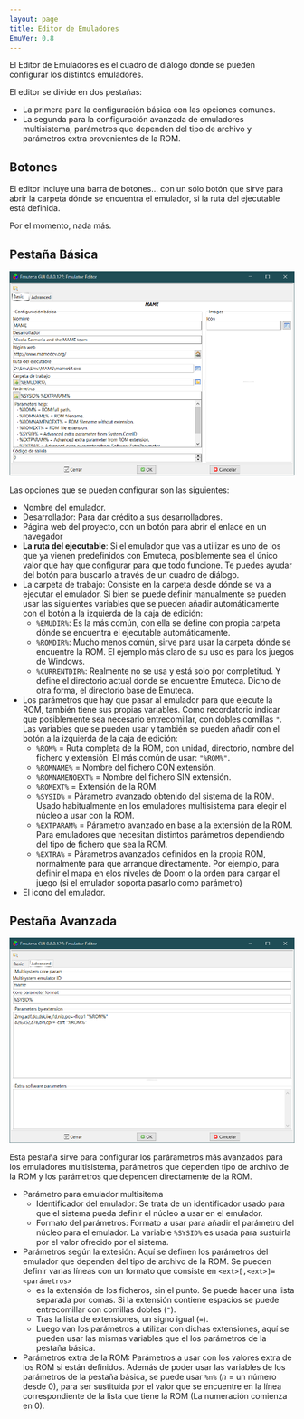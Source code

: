 ```yaml
---
layout: page
title: Editor de Emuladores
EmuVer: 0.8
---
```


El Editor de Emuladores es el cuadro de diálogo donde se pueden configurar los distintos emuladores.

El editor se divide en dos pestañas:
 
  - La primera para la configuración básica con las opciones comunes. 
  - La segunda para la configuración avanzada de emuladores multisistema, parámetros que dependen del tipo de archivo y parámetros extra provenientes de la ROM.

## Botones 

El editor incluye una barra de botones... con un sólo botón que sirve para abrir la carpeta dónde se encuentra el emulador, si la ruta del ejecutable está definida.

Por el momento, nada más.

## Pestaña Básica 

![Editor de Emuladores, pestaña Básica](../../img/Dialogs/EmulatorEditor1.png)

Las opciones que se pueden configurar son las siguientes:

  - Nombre del emulador.
  - Desarrollador: Para dar crédito a sus desarrolladores.
  - Página web del proyecto, con un botón para abrir el enlace en un navegador
  - **La ruta del ejecutable**: Si el emulador que vas a utilizar es uno de los que ya vienen predefinidos con Emuteca, posiblemente sea el único valor que hay que configurar para que todo funcione. Te puedes ayudar del botón para buscarlo a través de un cuadro de diálogo.
  - La carpeta de trabajo: Consiste en la carpeta desde dónde se va a ejecutar el emulador. Si bien se puede definir manualmente se pueden usar las siguientes variables que se pueden añadir automáticamente con el botón a la izquierda de la caja de edición:
    - `%EMUDIR%`: Es la más común, con ella se define con propia carpeta dónde se encuentra el ejecutable automáticamente.
    - `%ROMDIR%`: Mucho menos común, sirve para usar la carpeta dónde se encuentre la ROM. El ejemplo más claro de su uso es para los juegos de Windows.
    - `%CURRENTDIR%`: Realmente no se usa y está solo por completitud. Y define el directorio actual donde se encuentre Emuteca. Dicho de otra forma, el directorio base de Emuteca.
  - Los parámetros que hay que pasar al emulador para que ejecute la ROM, también tiene sus propias variables. Como recordatorio indicar que posiblemente sea necesario entrecomillar, con dobles comillas `"`. Las variables que se pueden usar y también se pueden añadir con el botón a la izquierda de la caja de edición:
    - `%ROM%` = Ruta completa de la ROM, con unidad, directorio, nombre del fichero y extensión. El más común de usar: `"%ROM%"`.
    - `%ROMNAME%` = Nombre del fichero CON extensión.
    - `%ROMNAMENOEXT%` = Nombre del fichero SIN extensión.
    - `%ROMEXT%` = Extensión de la ROM.
    - `%SYSID%` = Párametro avanzado obtenido del sistema de la ROM. Usado habitualmente en los emuladores multisistema para elegir el núcleo a usar con la ROM.
    - `%EXTPARAM%` = Párametro avanzado en base a la extensión de la ROM. Para emuladores que necesitan distintos parámetros dependiendo del tipo de fichero que sea la ROM.
    - `%EXTRA%` = Párametros avanzados definidos en la propia ROM, normalmente para que arranque directamente. Por ejemplo, para definir el mapa en elos niveles de Doom o la orden para cargar el juego (si el emulador soporta pasarlo como parámetro)
  - El icono del emulador.
  
## Pestaña Avanzada 

![Editor de Emuladores, pestaña Avanzada](../../img/Dialogs/EmulatorEditor2.png)

Esta pestaña sirve para configurar los parárametros más avanzados para los emuladores multisistema, parámetros que dependen tipo de archivo de la ROM y los parámetros que dependen directamente de la ROM.

  - Parámetro para emulador multisitema
    - Identificador del emulador: Se trata de un identificador usado para que el sistema pueda definir el núcleo a usar en el emulador.
    - Formato del parámetros: Formato a usar para añadir el parámetro del núcleo para el emulador. La variable `%SYSID%` es usada para sustuirla por el valor ofrecido por el sistema.
  - Parámetros según la extesión: Aquí se definen los parámetros del emulador que dependen del tipo de archivo de la ROM. Se pueden definir varias líneas con un formato que consiste en `<ext>[,<ext>]=<parámetros>`
    - _<ext>_ es la extensión de los ficheros, sin el punto. Se puede hacer una lista separada por comas. Si la extensión contiene espacios se puede entrecomillar con comillas dobles (`"`).
    - Tras la lista de extensiones, un signo igual (`=`).
    - Luego van los parámetros a utilizar con dichas extensiones, aquí se pueden usar las mismas variables que el los parámetros de la pestaña básica.
  - Parámetros extra de la ROM: Parámetros a usar con los valores extra de los ROM si están definidos. Además de poder usar las variables de los parámetros de la pestaña básica, se puede usar `%n%` (_n_ = un número desde 0), para ser sustituida por el valor que se encuentre en la línea correspondiente de la lista que tiene la ROM (La numeración comienza en 0).

 